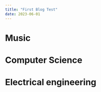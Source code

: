 ```yaml
---
title: "First Blog Test"
date: 2023-06-01
---
```

# Music
# Computer Science
# Electrical engineering
